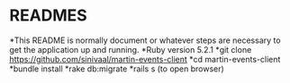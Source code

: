 # READMES

*This README is normally document or whatever steps are necessary to get the application up and running.
*Ruby version 5.2.1
*git clone https://github.com/sinivaal/martin-events-client
*cd martin-events-client
*bundle install
*rake db:migrate
*rails s (to open browser)
